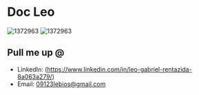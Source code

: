 # Doc Leo
![1372963](https://www.codewars.com/users/Doc-Leo/badges/large)
![1372963](https://github.com/user-attachments/assets/240330f1-031c-4622-99c7-e1d40f69d892)



## Pull me up @

- LinkedIn: (https://www.linkedin.com/in/leo-gabriel-rentazida-8a063a279/)
- Email: 09123lebios@gmail.com
